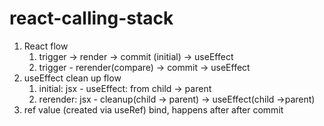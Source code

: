 # react-calling-stack

1. React flow
   1. trigger -> render -> commit (initial) -> useEffect
   2. trigger - rerender(compare) -> commit -> useEffect
2. useEffect clean up flow
   1. initial: jsx - useEffect: from child -> parent
   2. rerender: jsx - cleanup(child -> parent) -> useEffect(child ->parent)
3. ref value (created via useRef) bind, happens after after commit
